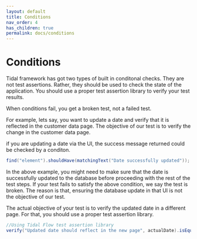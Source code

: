 ```yaml
---
layout: default
title: Conditions
nav_order: 4
has_children: true
permalink: docs/conditions
---
```


# Conditions

Tidal framework has got two types of built in conditonal checks. They are not test assertions. 
Rather, they should be used to check the state of the application. You should use a proper test assertion
library to verify your test results. 

When conditions fail, you get a broken test, not a failed test. 

For example, lets say, you want to update a date and verify that it is reflected in the customer data page.
The objective of our test is to verify the change in the customer data page.

if you are updating a date via the UI, the success message returned could be checked by a conditon.

```java
find("element").shouldHave(matchingText("Date successfully updated"));
```

In the above example, you might need to make sure that the date is successfully updated to the database before
proceeding with the rest of the test steps. If your test fails to satisfy the above condition, we say the test is 
broken. The reason is that, ensuring the database update in that UI is not the objective of our test. 

The actual objective of your test is to verify the updated date in a different page. For that, you should use a proper
test assertion library.

```java
//Using Tidal Flow test assertion library
verify("Updated date should reflect in the new page", actualDate).isEqualTo(expectedDate);
```

